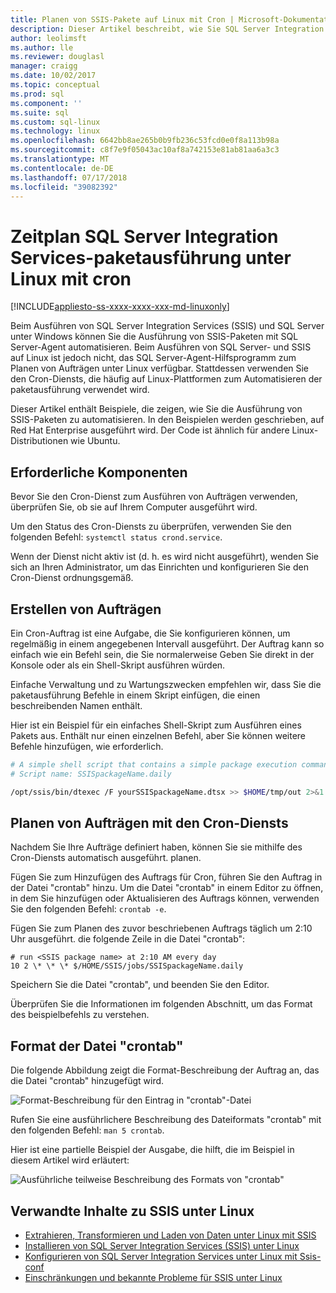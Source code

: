 ```yaml
---
title: Planen von SSIS-Pakete auf Linux mit Cron | Microsoft-Dokumentation
description: Dieser Artikel beschreibt, wie Sie SQL Server Integration Services (SSIS)-Pakete für Linux mit dem Cron-Dienst zu planen.
author: leolimsft
ms.author: lle
ms.reviewer: douglasl
manager: craigg
ms.date: 10/02/2017
ms.topic: conceptual
ms.prod: sql
ms.component: ''
ms.suite: sql
ms.custom: sql-linux
ms.technology: linux
ms.openlocfilehash: 6642bb8ae265b0b9fb236c53fcd0e0f8a113b98a
ms.sourcegitcommit: c8f7e9f05043ac10af8a742153e81ab81aa6a3c3
ms.translationtype: MT
ms.contentlocale: de-DE
ms.lasthandoff: 07/17/2018
ms.locfileid: "39082392"
---
```

# <a name="schedule-sql-server-integration-services-package-execution-on-linux-with-cron"></a>Zeitplan SQL Server Integration Services-paketausführung unter Linux mit cron

[!INCLUDE[appliesto-ss-xxxx-xxxx-xxx-md-linuxonly](../includes/appliesto-ss-xxxx-xxxx-xxx-md-linuxonly.md)]

Beim Ausführen von SQL Server Integration Services (SSIS) und SQL Server unter Windows können Sie die Ausführung von SSIS-Paketen mit SQL Server-Agent automatisieren. Beim Ausführen von SQL Server- und SSIS auf Linux ist jedoch nicht, das SQL Server-Agent-Hilfsprogramm zum Planen von Aufträgen unter Linux verfügbar. Stattdessen verwenden Sie den Cron-Diensts, die häufig auf Linux-Plattformen zum Automatisieren der paketausführung verwendet wird.

Dieser Artikel enthält Beispiele, die zeigen, wie Sie die Ausführung von SSIS-Paketen zu automatisieren. In den Beispielen werden geschrieben, auf Red Hat Enterprise ausgeführt wird. Der Code ist ähnlich für andere Linux-Distributionen wie Ubuntu.

## <a name="prerequisites"></a>Erforderliche Komponenten

Bevor Sie den Cron-Dienst zum Ausführen von Aufträgen verwenden, überprüfen Sie, ob sie auf Ihrem Computer ausgeführt wird.

Um den Status des Cron-Diensts zu überprüfen, verwenden Sie den folgenden Befehl: `systemctl status crond.service`.

Wenn der Dienst nicht aktiv ist (d. h. es wird nicht ausgeführt), wenden Sie sich an Ihren Administrator, um das Einrichten und konfigurieren Sie den Cron-Dienst ordnungsgemäß.

## <a name="create-jobs"></a>Erstellen von Aufträgen

Ein Cron-Auftrag ist eine Aufgabe, die Sie konfigurieren können, um regelmäßig in einem angegebenen Intervall ausgeführt. Der Auftrag kann so einfach wie ein Befehl sein, die Sie normalerweise Geben Sie direkt in der Konsole oder als ein Shell-Skript ausführen würden.

Einfache Verwaltung und zu Wartungszwecken empfehlen wir, dass Sie die paketausführung Befehle in einem Skript einfügen, die einen beschreibenden Namen enthält.

Hier ist ein Beispiel für ein einfaches Shell-Skript zum Ausführen eines Pakets aus. Enthält nur einen einzelnen Befehl, aber Sie können weitere Befehle hinzufügen, wie erforderlich.

```bash
# A simple shell script that contains a simple package execution command
# Script name: SSISpackageName.daily

/opt/ssis/bin/dtexec /F yourSSISpackageName.dtsx >> $HOME/tmp/out 2>&1
```

## <a name="schedule-jobs-with-the-cron-service"></a>Planen von Aufträgen mit den Cron-Diensts

Nachdem Sie Ihre Aufträge definiert haben, können Sie sie mithilfe des Cron-Diensts automatisch ausgeführt. planen.

Fügen Sie zum Hinzufügen des Auftrags für Cron, führen Sie den Auftrag in der Datei "crontab" hinzu. Um die Datei "crontab" in einem Editor zu öffnen, in dem Sie hinzufügen oder Aktualisieren des Auftrags können, verwenden Sie den folgenden Befehl: `crontab -e`.

Fügen Sie zum Planen des zuvor beschriebenen Auftrags täglich um 2:10 Uhr ausgeführt. die folgende Zeile in die Datei "crontab":

```
# run <SSIS package name> at 2:10 AM every day
10 2 \* \* \* $/HOME/SSIS/jobs/SSISpackageName.daily
```

Speichern Sie die Datei "crontab", und beenden Sie den Editor.

Überprüfen Sie die Informationen im folgenden Abschnitt, um das Format des beispielbefehls zu verstehen.
 
## <a name="format-of-a-crontab-file"></a>Format der Datei "crontab"

Die folgende Abbildung zeigt die Format-Beschreibung der Auftrag an, das die Datei "crontab" hinzugefügt wird.

![Format-Beschreibung für den Eintrag in "crontab"-Datei](media/sql-server-linux-schedule-ssis-packages/ssis-linux-cron-job-definition.png)

Rufen Sie eine ausführlichere Beschreibung des Dateiformats "crontab" mit den folgenden Befehl: `man 5 crontab`.

Hier ist eine partielle Beispiel der Ausgabe, die hilft, die im Beispiel in diesem Artikel wird erläutert:

![Ausführliche teilweise Beschreibung des Formats von "crontab"](media/sql-server-linux-schedule-ssis-packages/ssis-linux-cron-crontab-format.png)

## <a name="related-content-about-ssis-on-linux"></a>Verwandte Inhalte zu SSIS unter Linux
-   [Extrahieren, Transformieren und Laden von Daten unter Linux mit SSIS](sql-server-linux-migrate-ssis.md)
-   [Installieren von SQL Server Integration Services (SSIS) unter Linux](sql-server-linux-setup-ssis.md)
-   [Konfigurieren von SQL Server Integration Services unter Linux mit Ssis-conf](sql-server-linux-configure-ssis.md)
-   [Einschränkungen und bekannte Probleme für SSIS unter Linux](sql-server-linux-ssis-known-issues.md)
